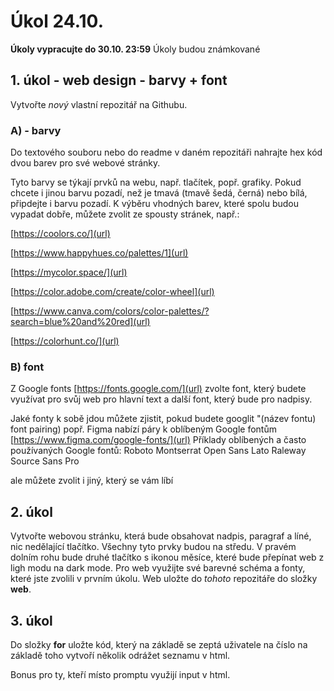# Úkol 24.10.

**Úkoly vypracujte do 30.10. 23:59**
Úkoly budou známkované

## 1. úkol - web design - barvy + font


Vytvořte *nový* vlastní repozitář na Githubu. 

### A) - barvy
Do textového souboru nebo do readme v daném repozitáři nahrajte hex kód dvou barev pro své webové stránky. 

Tyto barvy se týkají prvků na webu, např. tlačítek, popř. grafiky. Pokud chcete i jinou barvu pozadí, než je tmavá (tmavě šedá, černá) nebo bílá, připdejte i barvu pozadí.
K výběru vhodných barev, které spolu budou vypadat dobře, můžete zvolit ze spousty stránek, např.:

[https://coolors.co/](url)

[https://www.happyhues.co/palettes/1](url)

[https://mycolor.space/](url)

[https://color.adobe.com/create/color-wheel](url)

[https://www.canva.com/colors/color-palettes/?search=blue%20and%20red](url)

[https://colorhunt.co/](url)

### B) font

Z Google fonts [https://fonts.google.com/](url) zvolte font, který budete využívat pro svůj web pro hlavní text a další font, který bude pro nadpisy.

Jaké fonty k sobě jdou můžete zjistit, pokud budete googlit "(název fontu) font pairing) popř. Figma nabízí páry k oblíbeným Google fontům [https://www.figma.com/google-fonts/](url)
Příklady oblíbených a často používaných Google fontů: 
Roboto
Montserrat
Open Sans
Lato
Raleway
Source Sans Pro

ale můžete zvolit i jiný, který se vám líbí


## 2. úkol

Vytvořte webovou stránku, která bude obsahovat nadpis, paragraf a líné, nic nedělající tlačítko. Všechny tyto prvky budou na středu. V pravém dolním rohu bude druhé tlačítko s ikonou měsíce, které bude přepínat web z ligh modu na dark mode. Pro web využijte své barevné schéma a fonty, které jste zvolili v prvním úkolu.
Web uložte do *tohoto* repozitáře do složky **web**.



## 3. úkol 

Do složky **for** uložte kód, který na základě se zeptá uživatele na číslo na základě toho vytvoří několik odrážet seznamu v html.

Bonus pro ty, kteří místo promptu využijí input v html.
